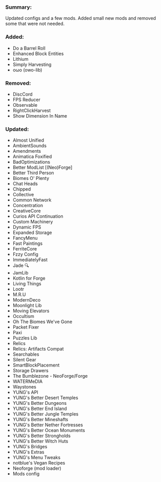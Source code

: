 ### Summary:
Updated configs and a few mods. Added small new mods and removed some that were not needed.
### Added:
- Do a Barrel Roll
- Enhanced Block Entities
- Lithium
- Simply Harvesting
- oωo (owo-lib)
### Removed:
- DiscCord
- FPS Reducer
- Observable
- RightClickHarvest
- Show Dimension In Name
### Updated:
- Almost Unified
- AmbientSounds
- Amendments
- Animatica Foxified
- BadOptimizations
- Better ModList [(Neo)Forge]
- Better Third Person
- Biomes O' Plenty
- Chat Heads
- Chipped
- Collective
- Common Network
- Concentration
- CreativeCore
- Curios API Continuation
- Custom Machinery
- Dynamic FPS
- Expanded Storage
- FancyMenu
- Fast Paintings
- FerriteCore
- Fzzy Config
- ImmediatelyFast
- Jade 🔍
- JamLib
- Kotlin for Forge
- Living Things
- Lootr
- M.R.U
- ModernDeco
- Moonlight Lib
- Moving Elevators
- Occultism
- Oh The Biomes We've Gone
- Packet Fixer
- Paxi
- Puzzles Lib
- Relics
- Relics: Artifacts Compat
- Searchables
- Silent Gear
- SmartBlockPlacement
- Storage Drawers
- The Bumblezone - NeoForge/Forge
- WATERMeDIA
- Waystones
- YUNG's API
- YUNG's Better Desert Temples
- YUNG's Better Dungeons
- YUNG's Better End Island
- YUNG's Better Jungle Temples
- YUNG's Better Mineshafts
- YUNG's Better Nether Fortresses
- YUNG's Better Ocean Monuments
- YUNG's Better Strongholds
- YUNG's Better Witch Huts
- YUNG's Bridges
- YUNG's Extras
- YUNG's Menu Tweaks
- notblue's Vegan Recipes
- Neoforge (mod loader)
- Mods config